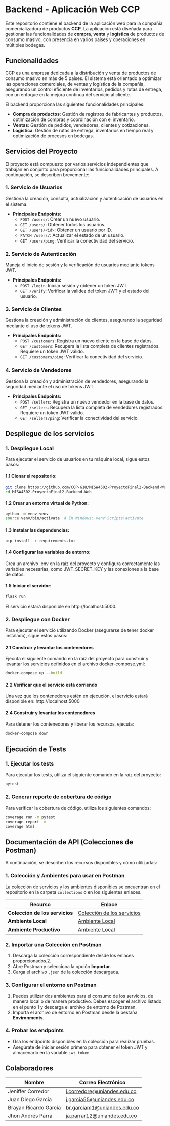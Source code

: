# Backend - Aplicación Web CCP

Este repositorio contiene el backend de la aplicación web para la compañía comercializadora de productos **CCP**. La aplicación está diseñada para gestionar las funcionalidades de **compra**, **venta** y **logística** de productos de consumo masivo, con presencia en varios países y operaciones en múltiples bodegas.

## Funcionalidades

CCP es una empresa dedicada a la distribución y venta de productos de consumo masivo en más de 5 países. El sistema está orientado a optimizar las operaciones comerciales, de ventas y logística de la compañía, asegurando un control eficiente de inventarios, pedidos y rutas de entrega, con un enfoque en la mejora continua del servicio al cliente.

El backend proporciona las siguientes funcionalidades principales:

- **Compra de productos**: Gestión de registros de fabricantes y productos, optimización de compras y coordinación con el inventario.
- **Ventas**: Gestión de pedidos, vendedores, clientes y cotizaciones.
- **Logística**: Gestión de rutas de entrega, inventarios en tiempo real y optimización de procesos en bodegas.

## Servicios del Proyecto

El proyecto está compuesto por varios servicios independientes que trabajan en conjunto para proporcionar las funcionalidades principales. A continuación, se describen brevemente:

### 1. **Servicio de Usuarios**
   Gestiona la creación, consulta, actualización y autenticación de usuarios en el sistema.
   - **Principales Endpoints:**
     - `POST /users/`: Crear un nuevo usuario.
     - `GET /users/`: Obtener todos los usuarios.
     - `GET /users/<id>`: Obtener un usuario por ID.
     - `PATCH /users/`: Actualizar el estado de un usuario.
     - `GET /users/ping`: Verificar la conectividad del servicio.

### 2. **Servicio de Autenticación**
   Maneja el inicio de sesión y la verificación de usuarios mediante tokens JWT.
   - **Principales Endpoints:**
     - `POST /login`: Iniciar sesión y obtener un token JWT.
     - `GET /verify`: Verificar la validez del token JWT y el estado del usuario.

### 3. **Servicio de Clientes**
  Gestiona la creación y administración de clientes, asegurando la seguridad mediante el uso de tokens JWT.
   - **Principales Endpoints:**
     - `POST /customers`: Registra un nuevo cliente en la base de datos.
     - `GET /customers`: Recupera la lista completa de clientes registrados. Requiere un token JWT válido.
     - `GET /customers/ping`: Verificar la conectividad del servicio.

### 4. **Servicio de Vendedores**
  Gestiona la creación y administración de vendedores, asegurando la seguridad mediante el uso de tokens JWT.
   - **Principales Endpoints:**
     - `POST /sellers`: Registra un nuevo vendedor en la base de datos.
     - `GET /sellers`: Recupera la lista completa de vendedores registrados. Requiere un token JWT válido.
     - `GET /sellers/ping`: Verificar la conectividad del servicio.
 
  
## Despliegue de los servicios

### 1. Despliegue Local
Para ejecutar el servicio de usuarios en tu máquina local, sigue estos pasos:

#### 1.1 Clonar el repositorio:
```bash
git clone https://github.com/CCP-G18/MISW4502-ProyectoFinal2-Backend-Web.git
cd MISW4502-ProyectoFinal2-Backend-Web
```

#### 1.2 Crear un entorno virtual de Python:
```bash
python -m venv venv
source venv/bin/activate  # En Windows: venv\Scripts\activate
```

#### 1.3 Instalar las dependencias:
```bash
pip install -r requirements.txt
```

#### 1.4 Configurar las variables de entorno: 
Crea un archivo .env en la raíz del proyecto y configura correctamente las variables necesarias, como JWT_SECRET_KEY y las conexiones a la base de datos.

#### 1.5 Iniciar el servidor:
```bash
flask run
```

El servicio estará disponible en http://localhost:5000. 

### 2. Despliegue con Docker

Para ejecutar el servicio utilizando Docker (asegurarse de tener docker instalado), sigue estos pasos:

#### 2.1 Construir y levantar los contenedores
Ejecuta el siguiente comando en la raíz del proyecto para construir y levantar los servicios definidos en el archivo docker-compose.yml:
  ```bash
  docker-compose up --build
  ```

#### 2.2 Verificar que el servicio está corriendo
Una vez que los contenedores estén en ejecución, el servicio estará disponible en: http://localhost:5000

#### 2.4 Construir y levantar los contenedores
Para detener los contenedores y liberar los recursos, ejecuta:
  ```bash
  docker-compose down
  ```
## Ejecución de Tests

### 1. Ejecutar los tests
Para ejecutar los tests, utiliza el siguiente comando en la raíz del proyecto:
  ```bash
  pytest
   ```

### 2. Generar reporte de cobertura de código 
Para verificar la cobertura de código, utiliza los siguientes comandos:
  ```bash
  coverage run -m pytest
  coverage report -m
  coverage html
  ```

## Documentación de API (Colecciones de Postman)

A continuación, se describen los recursos disponibles y cómo utilizarlas:

### 1. Colección y Ambientes para usar en Postman

La colección de servicios y los ambientes disponibles se encuentran en el repositorio en la carpeta ```collections``` o en los siguientes enlaces.

| **Recurso**                  | **Enlace**                                              |
|-------------------------------|------------------------------------------------------------------------|
| **Colección de los servicios**      | [Colección de los servicios](https://github.com/CCP-G18/MISW4502-ProyectoFinal2-Backend-Web/blob/253799be3062cd863df541d7dd7d831ec3e6bb95/collections/%5BMISO%5D%20Proyecto%20Final.postman_collection.json)  |
| **Ambiente Local**      | [Ambiente Local](https://github.com/CCP-G18/MISW4502-ProyectoFinal2-Backend-Web/blob/253799be3062cd863df541d7dd7d831ec3e6bb95/collections/MISO%20Proyecto%20Final%20Local.postman_environment.json)     |
| **Ambiente Productivo**      | [Ambiente Local](https://github.com/CCP-G18/MISW4502-ProyectoFinal2-Backend-Web/blob/253799be3062cd863df541d7dd7d831ec3e6bb95/collections/MISO%20Proyecto%20Final%20Production.postman_environment.json)     |

### 2. Importar una Colección en Postman

1. Descarga la colección correspondiente desde los enlaces proporcionados.2. 
3. Abre Postman y selecciona la opción **Importar**.
4. Carga el archivo `.json` de la colección descargada.

### 3. Configurar el entorno en Postman
1. Puedes utilizar dos ambientes para el consumo de los servicios, de manera local o de manera productivo. Debes escoger el archivo listado en el punto 1 y descarga el archivo de entorno de Postman.
2. Importa el archivo de entorno en Postman desde la pestaña **Environments**.

### 4. Probar los endpoints
- Usa los endpoints disponibles en la colección para realizar pruebas.
- Asegúrate de iniciar sesión primero para obtener el token JWT y almacenarlo en la variable `jwt_token`

## Colaboradores

| **Nombre**               | **Correo Electrónico**       |
|--------------------------|------------------------------|
| Jeniffer Corredor        | j.corredore@uniandes.edu.co  | 
| Juan Diego García        | j.garcia55@uniandes.edu.co   |
| Brayan Ricardo García    | br.garciam1@uniandes.edu.co  |
| Jhon Andrés Parra        | ja.parrar12@uniandes.edu.co  |
